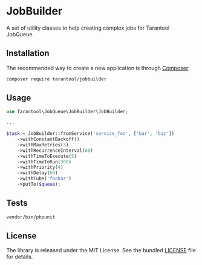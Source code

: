# JobBuilder

A set of utility classes to help creating complex jobs for Tarantool JobQueue.


## Installation

The recommended way to create a new application is through [Composer](http://getcomposer.org):

```sh
composer require tarantool/jobbuilder
```


## Usage

```php
use Tarantool\JobQueue\JobBuilder\JobBuilder;

...

$task = JobBuilder::fromService('service_foo', ['bar', 'baz'])
    ->withConstantBackoff()
    ->withMaxRetries(3)
    ->withRecurrenceInterval(60)
    ->withTimeToExecute(5)
    ->withTimeToRun(300)
    ->withPriority(4)
    ->withDelay(60)
    ->withTube('foobar')
    ->putTo($queue);
```


## Tests

```bash
vendor/bin/phpunit
```


## License

The library is released under the MIT License. See the bundled [LICENSE](LICENSE) file for details.
